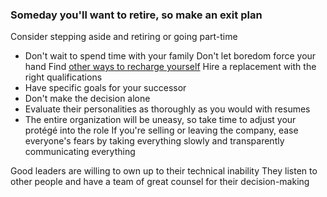 
### Someday you'll want to retire, so make an exit plan

Consider stepping aside and retiring or going part-time
- Don't wait to spend time with your family
Don't let boredom force your hand
Find [other ways to recharge yourself](fun)
Hire a replacement with the right qualifications
- Have specific goals for your successor
- Don't make the decision alone
- Evaluate their personalities as thoroughly as you would with resumes
- The entire organization will be uneasy, so take time to adjust your protégé into the role
If you're selling or leaving the company, ease everyone's fears by taking everything slowly and transparently communicating everything

Good leaders are willing to own up to their technical inability
They listen to other people and have a team of great counsel for their decision-making
